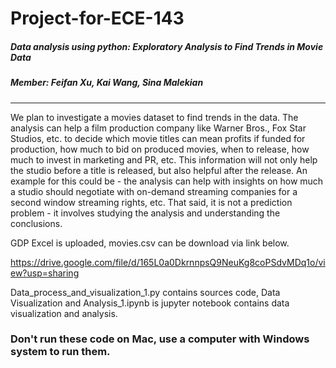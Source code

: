 # Project-for-ECE-143
##### Data analysis using python: Exploratory Analysis to Find Trends in Movie Data  
##### Member: Feifan Xu, Kai Wang, Sina Malekian 

***

We plan to investigate a movies dataset to find trends in the data. The analysis can help a film production company like Warner Bros., Fox Star Studios, etc. to decide which movie titles can mean profits if funded for production, how much to bid on produced movies, when to release, how much to invest in marketing and PR, etc. This information will not only help the studio before a title is released, but also helpful after the release. An example for this could be - the analysis can help with insights on how much a studio should negotiate with on-demand streaming companies for a second window streaming rights, etc. That said, it is not a prediction problem - it involves studying the analysis and understanding the conclusions.

GDP Excel is uploaded, movies.csv can be download via link below. 

https://drive.google.com/file/d/165L0a0DkrnnpsQ9NeuKg8coPSdvMDq1o/view?usp=sharing 

Data_process_and_visualization_1.py contains sources code, Data Visualization and Analysis_1.ipynb is jupyter notebook contains data visualization and analysis.

### Don't run these code on Mac, use a computer with Windows system to run them.
